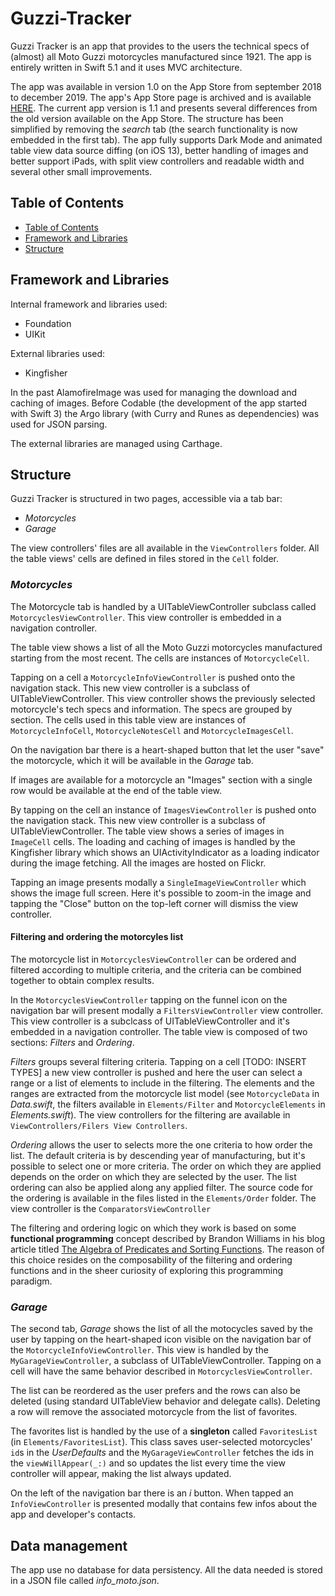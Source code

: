 # Guzzi-Tracker

Guzzi Tracker is an app that provides to the users the technical specs of (almost) all Moto Guzzi motorcycles manufactured since 1921. The app is entirely written in Swift 5.1 and it uses MVC architecture.

The app was available in version 1.0 on the App Store from september 2018 to december 2019. The app's App Store page is archived and is available [HERE](http://archive.is/Pa68R).
The current app version is 1.1 and presents several differences from the old version available on the App Store. The structure has been simplified by removing the *search* tab (the search functionality is now embedded in the first tab). The app fully supports Dark Mode and animated table view data source diffing (on iOS 13), better handling of images and better support iPads, with split view controllers and readable width and several other small improvements.

## Table of Contents

- [Table of Contents](#table-of-contents)
- [Framework and Libraries](#frameworks-and-Libraries)
- [Structure](#structure)

## Framework and Libraries

Internal framework and libraries used:

* Foundation
* UIKit

External libraries used:

* Kingfisher

In the past AlamofireImage was used for managing the download and caching of images. Before Codable (the development of the app started with Swift 3) the Argo library (with Curry and Runes as dependencies) was used for JSON parsing.

The external libraries are managed using Carthage.

## Structure

Guzzi Tracker is structured in two pages, accessible via a tab bar:

* *Motorcycles*
* *Garage*

The view controllers' files are all available in the `ViewControllers` folder. All the table views' cells are defined in files stored in the `Cell` folder.

### *Motorcycles*

The Motorcycle tab is handled by a UITableViewController subclass called `MotorcyclesViewController`. This view controller is embedded in a navigation controller.

The table view shows a list of all the Moto Guzzi motorcycles manufactured starting from the most recent. The cells are instances of `MotorcycleCell`.

Tapping on a cell a `MotorcycleInfoViewController` is pushed onto the navigation stack. This new view controller is a subclass of UITableViewController. This view controller shows the previously selected motorcycle's tech specs and information. The specs are grouped by section. The cells used in this table view are instances of `MotorcycleInfoCell`, `MotorcycleNotesCell` and `MotorcycleImagesCell`.

On the navigation bar there is a heart-shaped button that let the user "save" the motorcycle, which it will be available in the *Garage* tab.

If images are available for a motorcycle an "Images" section with a single row would be available at the end of the table view.

By tapping on the cell an instance of `ImagesViewController` is pushed onto the navigation stack. This new view controller is a subclass of UITableViewController. The table view shows a series of images in `ImageCell` cells. The loading and caching of images is handled by the Kingfisher library which shows an UIActivityIndicator as a loading indicator during the image fetching. All the images are hosted on Flickr.

Tapping an image presents modally a `SingleImageViewController` which shows the image full screen. Here it's possible to zoom-in the image and tapping the "Close" button on the top-left corner will dismiss the view controller.

#### Filtering and ordering the motorcyles list

The motorcycle list in `MotorcyclesViewController` can be ordered and filtered according to multiple criteria, and the criteria can be combined together to obtain complex results.

In the `MotorcyclesViewController` tapping on the funnel icon on the navigation bar will present modally a `FiltersViewController` view controller. This view controller is a subclcass of UITableViewController and it's embedded in a navigation controller. The table view is composed of two sections: *Filters* and *Ordering*.

*Filters* groups several filtering criteria. Tapping on a cell [TODO: INSERT TYPES] a new view controller is pushed and here the user can select a range or a list of elements to include in the filtering. The elements and the ranges are extracted from the motorcycle list model (see `MotorcycleData` in *Data.swift*, the filters available in `Elements/Filter` and `MotorcycleElements` in *Elements.swift*). The view controllers for the filtering are available in `ViewControllers/Filers View Controllers`.

*Ordering* allows the user to selects more the one criteria to how order the list. The default criteria is by descending year of manufacturing, but it's possible to select one or more criteria. The order on which they are applied depends on the order on which they are selected by the user. The list ordering can also be applied along any applied filter. The source code for the ordering is available in the files listed in the `Elements/Order` folder. The view controller is the `ComparatorsViewController`

The filtering and ordering logic on which they work is based on some **functional programming** concept described by Brandon Williams in his blog article titled [The Algebra of Predicates and Sorting Functions](https://www.fewbutripe.com/swift/math/algebra/monoid/2017/04/18/algbera-of-predicates-and-sorting-functions.html). The reason of this choice resides on the composability of the filtering and ordering functions and in the sheer curiosity of exploring this programming paradigm.

### *Garage*

The second tab, *Garage* shows the list of all the motocycles saved by the user by tapping on the heart-shaped icon visible on the navigation bar of the `MotorcycleInfoViewController`. This view is handled by the `MyGarageViewController`, a subclass of UITableViewController. Tapping on a cell will have the same behavior described in `MotorcyclesViewController`.

The list can be reordered as the user prefers and the rows can also be deleted (using standard UITableView behavior and delegate calls). Deleting a row will remove the associated motorcycle from the list of favorites.

The favorites list is handled by the use of a **singleton** called `FavoritesList` (in `Elements/FavoritesList`). This class saves user-selected motorcycles' `id`s in the *UserDefaults* and the `MyGarageViewController` fetches the ids in the `viewWillAppear(_:)` and so updates the list every time the view controller will appear, making the list always updated.

On the left of the navigation bar there is an *i* button. When tapped an `InfoViewController` is presented modally that contains few infos about the app and developer's contacts.

## Data management

The app use no database for data persistency. All the data needed is stored in a JSON file called *info_moto.json*.



